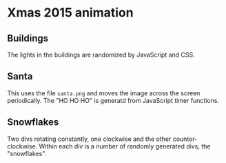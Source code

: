# Xmas 2015 animation

## Buildings
The lights in the buildings are randomized by JavaScript and CSS.

## Santa
This uses the file `santa.png` and moves the image across the screen periodically. The "HO HO HO" is generatd from JavaScript timer functions.

## Snowflakes
Two divs rotating constantly, one clockwise and the other counter-clockwise. Within each div is a number of randomly generated divs, the "snowflakes".
